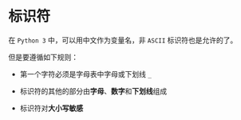 # 标识符

在 `Python 3` 中，可以用中文作为变量名，非 `ASCII` 标识符也是允许的了。

但是要遵循如下规则：

* 第一个字符必须是字母表中字母或下划线 `_`

* 标识符的其他的部分由**字母**、**数字**和**下划线**组成

* 标识符对**大小写敏感**
